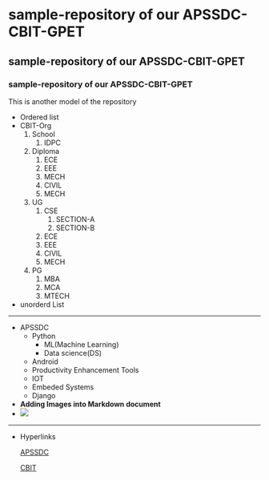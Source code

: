 # sample-repository of our APSSDC-CBIT-GPET
## sample-repository of our APSSDC-CBIT-GPET
### sample-repository of our APSSDC-CBIT-GPET
This is another model of the repository

* Ordered list
* CBIT-Org
    1. School
        1. IDPC
    2. Diploma
        1. ECE
        2. EEE
        3. MECH
        4. CIVIL
        5. MECH
    3. UG
        1. CSE
            1. SECTION-A
            2. SECTION-B
        2. ECE
        3. EEE
        4. CIVIL
        5. MECH
    5. PG
         1. MBA
         2. MCA
         3. MTECH
 * unorderd List
-------------------------------------------------------------
 * APSSDC
    - Python
        - ML(Machine Learning)
        - Data science(DS)
    - Android
    - Productivity Enhancement Tools
    - IOT
    - Embeded Systems
    - Django
 * **Adding Images into Markdown document**
 * <img src="https://resultsnew.com/wp-content/uploads/2018/03/CBIT-VBIT-Proddatur-Admissions.jpg">
---------------------------------------------------------------------------------------------------------------
 * Hyperlinks
 
   [APSSDC](https://www.apssdc.in/home/)
   
   [CBIT](https://www.cbit.ac.in/)
    
    
    
   
